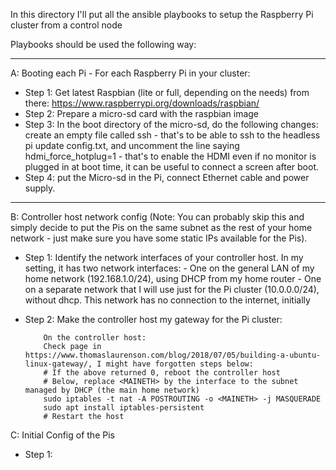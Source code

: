 In this directory I'll put all the ansible playbooks to setup the
Raspberry Pi cluster from a control node


Playbooks should be used the following way:

-------------------------------------------------------------------------------
A: Booting each Pi - For each Raspberry Pi in your cluster:

- Step 1: Get latest Raspbian (lite or full, depending on the needs) from there: https://www.raspberrypi.org/downloads/raspbian/
- Step 2: Prepare a micro-sd card with the raspbian image
- Step 3: In the boot directory of the micro-sd, do the following changes:
             create an empty file called ssh  -   that's to be able to ssh to the headless pi
             update config.txt, and uncomment the line saying hdmi_force_hotplug=1  -  that's to enable the HDMI even if no monitor is plugged in at boot time, it can be useful to connect a screen after boot.
- Step 4: put the Micro-sd in the Pi, connect Ethernet cable and power supply. 

-------------------------------------------------------------------------------
B: Controller host network config (Note: You can probably skip this and simply decide to put the Pis on the same subnet as the rest of your home network - just make sure you have some static IPs available for the Pis).

- Step 1: Identify the network interfaces of your controller host. In my setting, it has two network interfaces:
            - One on the general LAN of my home network (192.168.1.0/24), using DHCP from my home router
            - One on a separate network that I will use just for the Pi cluster (10.0.0.0/24), without dhcp. This network has no connection to the internet, initially
- Step 2: Make the controller host my gateway for the Pi cluster:

          On the controller host:
          Check page in https://www.thomaslaurenson.com/blog/2018/07/05/building-a-ubuntu-linux-gateway/, I might have forgotten steps below:
          # If the above returned 0, reboot the controller host 
          # Below, replace <MAINETH> by the interface to the subnet managed by DHCP (the main home network)
          sudo iptables -t nat -A POSTROUTING -o <MAINETH> -j MASQUERADE
          sudo apt install iptables-persistent
          # Restart the host


C: Initial Config of the Pis
- Step 1:


